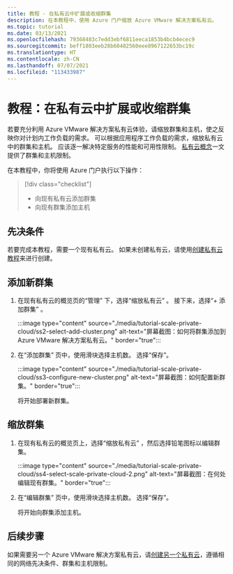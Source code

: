 ```yaml
---
title: 教程 - 在私有云中扩展或收缩群集
description: 在本教程中，使用 Azure 门户缩放 Azure VMware 解决方案私有云。
ms.topic: tutorial
ms.date: 03/13/2021
ms.openlocfilehash: 79368483c7edd3ebf6811eeca1853b4bcb4ecec9
ms.sourcegitcommit: beff1803eeb28b60482560eee8967122653bc19c
ms.translationtype: HT
ms.contentlocale: zh-CN
ms.lasthandoff: 07/07/2021
ms.locfileid: "113433987"
---
```

# <a name="tutorial-expand-or-shrink-clusters-in-a-private-cloud"></a>教程：在私有云中扩展或收缩群集

若要充分利用 Azure VMware 解决方案私有云体验，请缩放群集和主机，使之反映你对计划内工作负载的需求。 可以根据应用程序工作负载的需求，缩放私有云中的群集和主机。 应该逐一解决特定服务的性能和可用性限制。 [私有云概念](concepts-private-clouds-clusters.md)一文提供了群集和主机限制。

在本教程中，你将使用 Azure 门户执行以下操作：

> [!div class="checklist"]
> * 向现有私有云添加群集
> * 向现有群集添加主机

## <a name="prerequisites"></a>先决条件

若要完成本教程，需要一个现有私有云。 如果未创建私有云，请使用[创建私有云教程](tutorial-create-private-cloud.md)来进行创建。 

## <a name="add-a-new-cluster"></a>添加新群集

1. 在现有私有云的概览页的“管理”  下，选择“缩放私有云”  。 接下来，选择“+ 添加群集”  。

   :::image type="content" source="./media/tutorial-scale-private-cloud/ss2-select-add-cluster.png" alt-text="屏幕截图：如何将群集添加到 Azure VMware 解决方案私有云。" border="true":::

1. 在“添加群集”  页中，使用滑块选择主机数。 选择“保存”。 

   :::image type="content" source="./media/tutorial-scale-private-cloud/ss3-configure-new-cluster.png" alt-text="屏幕截图：如何配置新群集。" border="true":::

   将开始部署新群集。

## <a name="scale-a-cluster"></a>缩放群集 

1. 在现有私有云的概览页上，选择“缩放私有云”  ，然后选择铅笔图标以编辑群集。

   :::image type="content" source="./media/tutorial-scale-private-cloud/ss4-select-scale-private-cloud-2.png" alt-text="屏幕截图：在何处编辑现有群集。" border="true":::

1. 在“编辑群集”  页中，使用滑块选择主机数。 选择“保存”。 

   将开始向群集添加主机。

## <a name="next-steps"></a>后续步骤

如果需要另一个 Azure VMware 解决方案私有云，请[创建另一个私有云](tutorial-create-private-cloud.md)，遵循相同的网络先决条件、群集和主机限制。

<!-- LINKS - external-->

<!-- LINKS - internal -->
